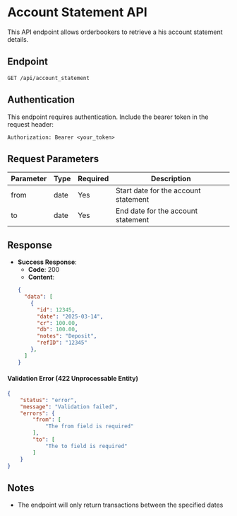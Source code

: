 # Account Statement API

This API endpoint allows orderbookers to retrieve a his account statement details.

## Endpoint

```
GET /api/account_statement
```

## Authentication

This endpoint requires authentication. Include the bearer token in the request header:

```
Authorization: Bearer <your_token>
```

## Request Parameters

| Parameter   | Type    | Required | Description |
|------------|---------|----------|-------------|
| from       | date    | Yes      | Start date for the account statement |
| to         | date    | Yes      | End date for the account statement |

## Response

- **Success Response**:
  - **Code**: 200
  - **Content**: 
  ```json
  {
    "data": [
      {
        "id": 12345,
        "date": "2025-03-14",
        "cr": 100.00,
        "db": 100.00,
        "notes": "Deposit",
        "refID": "12345"
      },
    ]
  }


#### Validation Error (422 Unprocessable Entity)
```json
{
    "status": "error",
    "message": "Validation failed",
    "errors": {
        "from": [
            "The from field is required"
        ],
        "to": [
            "The to field is required"
        ]
    }
}
```

## Notes

- The endpoint will only return transactions between the specified dates